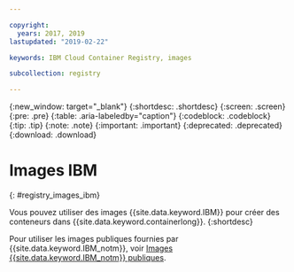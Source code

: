 ```yaml
---

copyright:
  years: 2017, 2019
lastupdated: "2019-02-22"

keywords: IBM Cloud Container Registry, images

subcollection: registry

---
```


{:new_window: target="_blank"}
{:shortdesc: .shortdesc}
{:screen: .screen}
{:pre: .pre}
{:table: .aria-labeledby="caption"}
{:codeblock: .codeblock}
{:tip: .tip}
{:note: .note}
{:important: .important}
{:deprecated: .deprecated}
{:download: .download}

# Images IBM
{: #registry_images_ibm}

Vous pouvez utiliser des images {{site.data.keyword.IBM}} pour créer des conteneurs dans {{site.data.keyword.containerlong}}.
{:shortdesc}

Pour utiliser les images publiques fournies par {{site.data.keyword.IBM_notm}}, voir [Images {{site.data.keyword.IBM_notm}} publiques](/docs/services/Registry?topic=registry-public_images#public_images).
